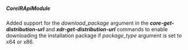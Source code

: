 

##### CoreIRApiModule

Added support for the *download_package* argument in the ***core-get-distribution-url*** and ***xdr-get-distribution-url*** commands to enable downloading the installation package if *package_type* argument is set to x64 or x86.